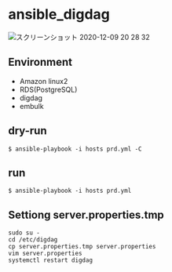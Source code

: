 # ansible_digdag

![スクリーンショット 2020-12-09 20 28 32](https://user-images.githubusercontent.com/5633085/101624459-49d50980-3a5d-11eb-874f-780ea593e1b0.jpg)


## Environment

- Amazon linux2
- RDS(PostgreSQL)
- digdag
- embulk

## dry-run

```
$ ansible-playbook -i hosts prd.yml -C
```

## run

```
$ ansible-playbook -i hosts prd.yml 
```

## Settiong server.properties.tmp

```
sudo su -
cd /etc/digdag
cp server.properties.tmp server.properties
vim server.properties
systemctl restart digdag
```
